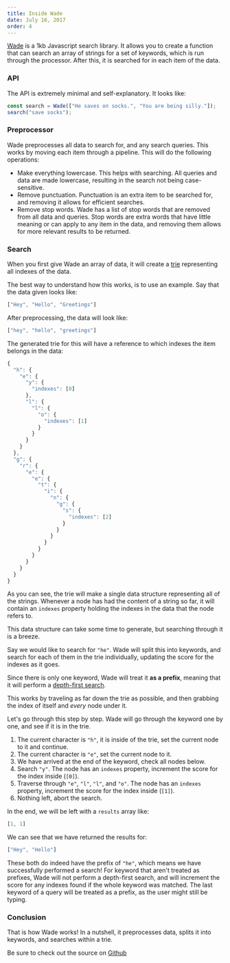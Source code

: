 ```yaml
---
title: Inside Wade
date: July 16, 2017
order: 4
---
```


[Wade](https://github.com/KingPixil/wade) is a 1kb Javascript search library. It allows you to create a function that can search an array of strings for a set of keywords, which is run through the processor. After this, it is searched for in each item of the data.

### API

The API is extremely minimal and self-explanatory. It looks like:

```js
const search = Wade(["He saves on socks.", "You are being silly."]);
search("save socks");
```

### Preprocessor

Wade preprocesses all data to search for, and any search queries. This works by moving each item through a pipeline. This will do the following operations:

* Make everything lowercase.
  This helps with searching. All queries and data are made lowercase, resulting in the search not being case-sensitive.
* Remove punctuation.
  Punctuation is an extra item to be searched for, and removing it allows for efficient searches.
* Remove stop words.
  Wade has a list of stop words that are removed from all data and queries. Stop words are extra words that have little meaning or can apply to any item in the data, and removing them allows for more relevant results to be returned.

### Search

When you first give Wade an array of data, it will create a [trie](https://en.wikipedia.org/wiki/Trie) representing all indexes of the data.

The best way to understand how this works, is to use an example. Say that the data given looks like:

```js
["Hey", "Hello", "Greetings"]
```

After preprocessing, the data will look like:

```js
["hey", "hello", "greetings"]
```

The generated trie for this will have a reference to which indexes the item belongs in the data:

```js
{
  "h": {
    "e": {
      "y": {
        "indexes": [0]
      },
      "l": {
        "l": {
          "o": {
            "indexes": [1]
          }
        }
      }
    }
  },
  "g": {
    "r": {
      "e": {
        "e": {
          "t": {
            "i": {
              "n": {
                "g": {
                  "s": {
                    "indexes": [2]
                  }
                }
              }
            }
          }
        }
      }
    }
  }
}
```

As you can see, the trie will make a single data structure representing all of the strings. Whenever a node has had the content of a string so far, it will contain an `indexes` property holding the indexes in the data that the node refers to.

This data structure can take some time to generate, but searching through it is a breeze.

Say we would like to search for `"he"`. Wade will split this into keywords, and search for each of them in the trie individually, updating the score for the indexes as it goes.

Since there is only one keyword, Wade will treat it **as a prefix**, meaning that it will perform a [depth-first search](https://en.wikipedia.org/wiki/Depth-first_search).

This works by traveling as far down the trie as possible, and then grabbing the index of itself and _every_ node under it.

Let's go through this step by step. Wade will go through the keyword one by one, and see if it is in the trie.

1. The current character is `"h"`, it is inside of the trie, set the current node to it and continue.
2. The current character is `"e"`, set the current node to it.
3. We have arrived at the end of the keyword, check all nodes below.
4. Search `"y"`.
   The node has an `indexes` property, increment the score for the index inside (`[0]`).
5. Traverse through `"e"`, `"l"`, `"l"`, and `"o"`.
   The node has an `indexes` property, increment the score for the index inside (`[1]`).
6. Nothing left, abort the search.

In the end, we will be left with a `results` array like:

```js
[1, 1]
```

We can see that we have returned the results for:

```js
["Hey", "Hello"]
```

These both do indeed have the prefix of `"he"`, which means we have successfully performed a search! For keyword that aren't treated as prefixes, Wade will not perform a depth-first search, and will increment the score for any indexes found if the whole keyword was matched. The last keyword of a query will be treated as a prefix, as the user might still be typing.

### Conclusion

That is how Wade works! In a nutshell, it preprocesses data, splits it into keywords, and searches within a trie.

Be sure to check out the source on [Github](https://github.com/KingPixil/wade)
